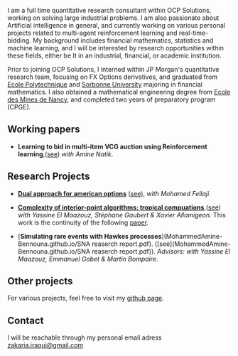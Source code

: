 ﻿I am a full time quantitative research consultant within OCP Solutions, working on solving large industrial problems. I am also passionate about Artificial intelligence in general, and currently working on various personal projects related to multi-agent reinforcement learning and real-time-bidding. My background includes financial mathematics, statistics and machine learning, and I will be interested by research opportunities within these fields, either be It in an industrial, financial, or academic institution.

Prior to joining OCP Solutions, I interned within JP Morgan's quantitative research team, focusing on FX Options derivatives, and graduated from [Ecole Polytechnique](https://en.wikipedia.org/wiki/%C3%89cole_Polytechnique) and [Sorbonne University](https://en.wikipedia.org/wiki/Sorbonne_University)  majoring in financial mathematics. I also obtained a mathematical engineering degree from [Ecole des Mines de Nancy](https://en.wikipedia.org/wiki/%C3%89cole_nationale_sup%C3%A9rieure_des_mines_de_Nancy),  and completed two years of preparatory program (CPGE).  
 
## Working papers
* **Learning to bid in multi-item VCG auction using Reinforcement learning**,([see](Learning_to_bid.pdf)) _with Amine Natik_.

## Research Projects
* [**Dual approach for american options**](report.pdf) ([see](report.pdf)), _with Mohamed Fellaji_.

* [**Complexity of interior-point algorithms: tropical compuations**](Linear_Programming_and_Tropical_Geometry.pdf),([see](Linear_Programming_and_Tropical_Geometry.pdf))
_with Yassine El Maazouz, Stéphane Gaubert & Xavier Allamigeon_.
This work is the continuity of the following [paper](https://arxiv.org/abs/1708.01544).
 
* [**Simulating rare events with Hawkes processes**](MohammedAmine-Bennouna.github.io/SNA reaserch report.pdf). 
([see](MohammedAmine-Bennouna.github.io/SNA reaserch report.pdf)). _Advisors: with Yassine El Maazouz, Emmanuel Gobet & Martin Bompaire_.



## Other projects

For various projects, feel free to visit my [github page](https://github.com/IraqiZakaria).

## Contact
I will be reachable through my personal email adress [zakaria.iraqui@gmail.com](mailto:zakaria.iraqui@gmail.com)
